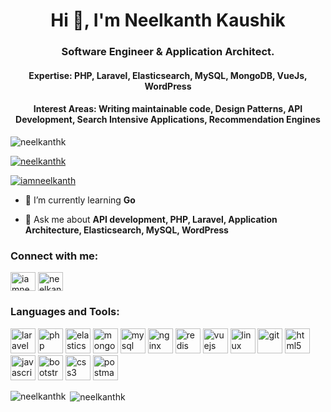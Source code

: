 <h1 align="center">Hi 👋, I'm Neelkanth Kaushik</h1>
<h3 align="center">Software Engineer & Application Architect.</h3><h4 align="center">Expertise: PHP, Laravel, Elasticsearch, MySQL, MongoDB, VueJs, WordPress</h4><h4 align="center">Interest Areas: Writing maintainable code, Design Patterns, API Development, Search Intensive Applications, Recommendation Engines</h4>

<p align="left"> <img src="https://komarev.com/ghpvc/?username=neelkanthk&label=Profile%20views&color=0e75b6&style=flat" alt="neelkanthk" /> </p>

<p align="left"> <a href="https://github.com/ryo-ma/github-profile-trophy"><img src="https://github-profile-trophy.vercel.app/?username=neelkanthk" alt="neelkanthk" /></a> </p>

<p align="left"> <a href="https://twitter.com/iamneelkanth" target="blank"><img src="https://img.shields.io/twitter/follow/iamneelkanth?logo=twitter&style=for-the-badge" alt="iamneelkanth" /></a> </p>

- 🌱 I’m currently learning **Go**

- 💬 Ask me about **API development, PHP, Laravel, Application Architecture, Elasticsearch, MySQL, WordPress**

<h3 align="left">Connect with me:</h3>
<p align="left">
<a href="https://twitter.com/iamneelkanth" target="blank"><img align="center" src="https://cdn.jsdelivr.net/npm/simple-icons@3.0.1/icons/twitter.svg" alt="iamneelkanth" height="30" width="40" /></a>
<a href="https://linkedin.com/in/neelkanthkaushik" target="blank"><img align="center" src="https://cdn.jsdelivr.net/npm/simple-icons@3.0.1/icons/linkedin.svg" alt="neelkanthkaushik" height="30" width="40" /></a>
</p>

<h3 align="left">Languages and Tools:</h3>
<p align="left"><a href="https://laravel.com/" target="_blank"><img src="https://devicons.github.io/devicon/devicon.git/icons/laravel/laravel-plain-wordmark.svg" alt="laravel" width="40" height="40"></a> <a href="https://www.php.net" target="_blank"><img src="https://devicons.github.io/devicon/devicon.git/icons/php/php-original.svg" alt="php" width="40" height="40"></a> <a href="https://www.elastic.co" target="_blank"><img src="https://www.vectorlogo.zone/logos/elastic/elastic-icon.svg" alt="elasticsearch" width="40" height="40"></a> <a href="https://www.mongodb.com/" target="_blank"><img src="https://devicons.github.io/devicon/devicon.git/icons/mongodb/mongodb-original-wordmark.svg" alt="mongodb" width="40" height="40"></a> <a href="https://www.mysql.com/" target="_blank"><img src="https://devicons.github.io/devicon/devicon.git/icons/mysql/mysql-original-wordmark.svg" alt="mysql" width="40" height="40"></a> <a href="https://www.nginx.com" target="_blank"><img src="https://devicons.github.io/devicon/devicon.git/icons/nginx/nginx-original.svg" alt="nginx" width="40" height="40"></a> <a href="https://redis.io" target="_blank"><img src="https://devicons.github.io/devicon/devicon.git/icons/redis/redis-original-wordmark.svg" alt="redis" width="40" height="40"></a> <a href="https://vuejs.org/" target="_blank"><img src="https://devicons.github.io/devicon/devicon.git/icons/vuejs/vuejs-original-wordmark.svg" alt="vuejs" width="40" height="40"></a> <a href="https://www.linux.org/" target="_blank"><img src="https://devicons.github.io/devicon/devicon.git/icons/linux/linux-original.svg" alt="linux" width="40" height="40"></a> <a href="https://git-scm.com/" target="_blank"><img src="https://www.vectorlogo.zone/logos/git-scm/git-scm-icon.svg" alt="git" width="40" height="40"></a> <a href="https://www.w3.org/html/" target="_blank"><img src="https://devicons.github.io/devicon/devicon.git/icons/html5/html5-original-wordmark.svg" alt="html5" width="40" height="40"></a> <a href="https://developer.mozilla.org/en-US/docs/Web/JavaScript" target="_blank"><img src="https://devicons.github.io/devicon/devicon.git/icons/javascript/javascript-original.svg" alt="javascript" width="40" height="40"></a> <a href="https://getbootstrap.com" target="_blank"><img src="https://devicons.github.io/devicon/devicon.git/icons/bootstrap/bootstrap-plain.svg" alt="bootstrap" width="40" height="40"></a> <a href="https://www.w3schools.com/css/" target="_blank"><img src="https://devicons.github.io/devicon/devicon.git/icons/css3/css3-original-wordmark.svg" alt="css3" width="40" height="40"></a> <a href="https://postman.com" target="_blank"><img src="https://www.vectorlogo.zone/logos/getpostman/getpostman-icon.svg" alt="postman" width="40" height="40"></a></p>

<p><img align="left" src="https://github-readme-stats.vercel.app/api/top-langs?username=neelkanthk&show_icons=true&locale=en&layout=compact" alt="neelkanthk" /></p>

<p>&nbsp;<img align="center" src="https://github-readme-stats.vercel.app/api?username=neelkanthk&show_icons=true&locale=en" alt="neelkanthk" /></p>
